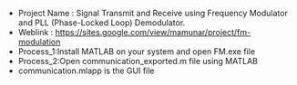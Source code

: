 - Project Name  : Signal Transmit and Receive using Frequency Modulator and PLL (Phase-Locked Loop) Demodulator.
- Weblink       : https://sites.google.com/view/mamunar/project/fm-modulation
- Process_1:Install MATLAB on your system and open FM.exe file
- Process_2:Open communication_exported.m file using MATLAB
- communication.mlapp is the GUI file
